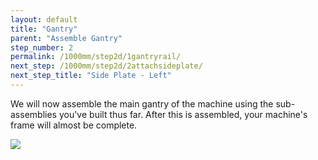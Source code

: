 ```yaml
---
layout: default
title: "Gantry"
parent: "Assemble Gantry"
step_number: 2
permalink: /1000mm/step2d/1gantryrail/
next_step: /1000mm/step2d/2attachsideplate/
next_step_title: "Side Plate - Left"
---
```

We will now assemble the main gantry of the machine using the sub-assemblies you've built thus far. After this is assembled, your machine's frame will almost be complete.

<img src="../../step2/photo/P4210454jpg18.jpg">
